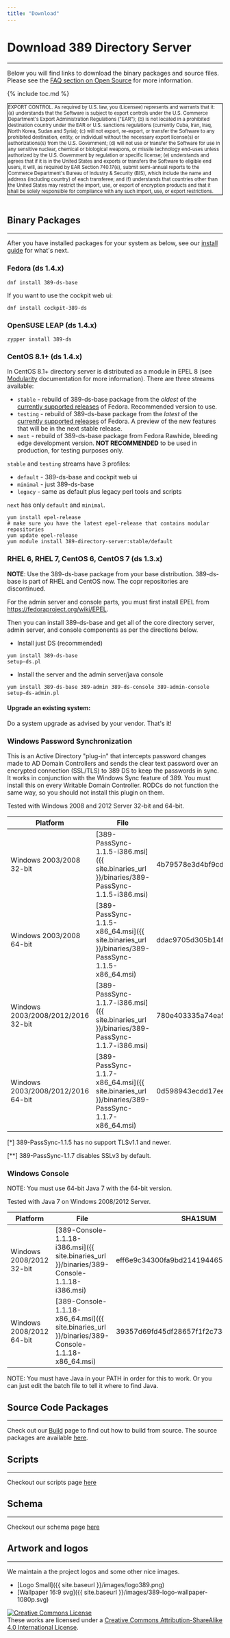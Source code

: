```yaml
---
title: "Download"
---
```


# Download 389 Directory Server
-------------------------------

Below you will find links to download the binary packages and source files. Please see the [FAQ section on Open Source](FAQ/faq.html#open-source) for more information.

{% include toc.md %}

<div style="text-align: left;">
<span style="display:inline-block;padding:1px;border:1px solid #000;font-size:80%;">
EXPORT CONTROL. As required by U.S. law, you (Licensee) represents and warrants that it: (a) understands that the Software is subject to export controls under the U.S. Commerce Department's Export Administration Regulations ("EAR"); (b) is not located in a prohibited destination country under the EAR or U.S. sanctions regulations (currently Cuba, Iran, Iraq, North Korea, Sudan and Syria); (c) will not export, re-export, or transfer the Software to any prohibited destination, entity, or individual without the necessary export license(s) or authorizations(s) from the U.S. Government; (d) will not use or transfer the Software for use in any sensitive nuclear, chemical or biological weapons, or missile technology end-uses unless authorized by the U.S. Government by regulation or specific license; (e) understands and agrees that if it is in the United States and exports or transfers the Software to eligible end users, it will, as required by EAR Section 740.17(e), submit semi-annual reports to the Commerce Department's Bureau of Industry & Security (BIS), which include the name and address (including country) of each transferee; and (f) understands that countries other than the United States may restrict the import, use, or export of encryption products and that it shall be solely responsible for compliance with any such import, use, or export restrictions.
</span>
</div>
<br>

## Binary Packages
------------------

After you have installed packages for your system as below, see our [install guide](/docs/389ds/howto/howto-install-389.html) for what's next.

### Fedora (ds 1.4.x)

    dnf install 389-ds-base

If you want to use the cockpit web ui:

    dnf install cockpit-389-ds

### OpenSUSE LEAP (ds 1.4.x)

    zypper install 389-ds

### CentOS 8.1+ (ds 1.4.x)

In CentOS 8.1+ directory server is distributed as a module in EPEL 8 (see [Modularity](https://docs.fedoraproject.org/en-US/modularity/) documentation for more information).
There are three streams available:
* `stable` - rebuild of 389-ds-base package from the *oldest* of the [currently supported releases](https://fedoraproject.org/wiki/Releases#Current_Supported_Releases) of Fedora. Recommended version to use.
* `testing` - rebuild of 389-ds-base package from the *latest* of the [currently supported releases](https://fedoraproject.org/wiki/Releases#Current_Supported_Releases) of Fedora. A preview of the new features that will be in the next stable release.
* `next` - rebuild of 389-ds-base package from Fedora Rawhide, bleeding edge development version. **NOT RECOMMENDED** to be used in production, for testing purposes only.

`stable` and `testing` streams have 3 profiles:
* `default` - 389-ds-base and cockpit web ui
* `minimal` - just 389-ds-base
* `legacy` -  same as default plus legacy perl tools and scripts

`next` has only `default` and `minimal`.

```
yum install epel-release
# make sure you have the latest epel-release that contains modular repositories
yum update epel-release
yum module install 389-directory-server:stable/default
```

### RHEL 6, RHEL 7, CentOS 6, CentOS 7 (ds 1.3.x)

**NOTE**: Use the 389-ds-base package from your base distribution.  389-ds-base is part of RHEL and CentOS now.  The copr repositories are discontinued.

For the admin server and console parts, you must first install EPEL from <https://fedoraproject.org/wiki/EPEL>.

Then you can install 389-ds-base and get all of the core directory server, admin server, and console components as per the directions below.

- Install just DS (recommended)
```
yum install 389-ds-base
setup-ds.pl
```

- Install the server and the admin server/java console
```
yum install 389-ds-base 389-admin 389-ds-console 389-admin-console
setup-ds-admin.pl
```

#### Upgrade an existing system:

Do a system upgrade as advised by your vendor. That's it!

### Windows Password Synchronization

This is an Active Directory "plug-in" that intercepts password changes made to AD Domain Controllers
and sends the clear text password over an encrypted connection (SSL/TLS) to 389 DS to keep the passwords
in sync. It works in conjunction with the Windows Sync feature of 389. You must install this on every
Writable Domain Controller. RODCs do not function the same way, so you should not install
this plugin on them.

Tested with Windows 2008 and 2012 Server 32-bit and 64-bit.

|Platform|File|SHA1SUM|SSLv3|>=TLSv1.1|
|--------|----|-------|-----|---------|
|Windows 2003/2008 32-bit|[389-PassSync-1.1.5-i386.msi]({{ site.binaries_url }}/binaries/389-PassSync-1.1.5-i386.msi)|4b79578e3d4bf9cdaada70e5c1212290a4e5ce3c|yes|no [*]|
|Windows 2003/2008 64-bit|[389-PassSync-1.1.5-x86\_64.msi]({{ site.binaries_url }}/binaries/389-PassSync-1.1.5-x86_64.msi)|ddac9705d305b14fa217af2f264d3529d3f3edb8|yes|no [*]|
|Windows 2003/2008/2012/2016 32-bit|[389-PassSync-1.1.7-i386.msi]({{ site.binaries_url }}/binaries/389-PassSync-1.1.7-i386.msi)|780e403335a74ea58dc097fb60fd481c8457e105|no [**]|yes|
|Windows 2003/2008/2012/2016 64-bit|[389-PassSync-1.1.7-x86\_64.msi]({{ site.binaries_url }}/binaries/389-PassSync-1.1.7-x86_64.msi)|0d598943ecdd17eeca2d66174de18d9885951699|no [**]|yes|

[*] 389-PassSync-1.1.5 has no support TLSv1.1 and newer.

[**] 389-PassSync-1.1.7 disables SSLv3 by default.

### Windows Console

NOTE: You must use 64-bit Java 7 with the 64-bit version.

Tested with Java 7 on Windows 2008/2012 Server.

|Platform|File|SHA1SUM|
|--------|----|-------|
|Windows 2008/2012 32-bit|[389-Console-1.1.18-i386.msi]({{ site.binaries_url }}/binaries/389-Console-1.1.18-i386.msi)|eff6e9c34300fa9bd2141944655925aaf5c0b431|
|Windows 2008/2012 64-bit|[389-Console-1.1.18-x86\_64.msi]({{ site.binaries_url }}/binaries/389-Console-1.1.18-x86_64.msi)|39357d69fd45df28657f1f2c73e23dbc552ecd31|

NOTE: You must have Java in your PATH in order for this to work. Or you can just edit the batch file to tell it where to find Java.


## Source Code Packages
-----------------------

Check out our [Build](development/building.html) page to find out how to build from source. The source packages are available [here](development/source.html).

## Scripts
----------

Checkout our scripts page [here](scripts.html)

## Schema
----------

Checkout our schema page [here](schema.html)

## Artwork and logos
--------------------

We maintain a the project logos and some other nice images. 


-   [Logo Small]({{ site.baseurl }}/images/logo389.png)
-   [Wallpaper 16:9 svg]({{ site.baseurl }}/images/389-logo-wallpaper-1080p.svg)

<a rel="license" href="http://creativecommons.org/licenses/by-sa/4.0/"><img alt="Creative Commons License" style="border-width:0" src="https://i.creativecommons.org/l/by-sa/4.0/88x31.png" /></a><br />These <span xmlns:dct="http://purl.org/dc/terms/" href="http://purl.org/dc/dcmitype/StillImage" rel="dct:type">works</span> are licensed under a <a rel="license" href="http://creativecommons.org/licenses/by-sa/4.0/">Creative Commons Attribution-ShareAlike 4.0 International License</a>.
